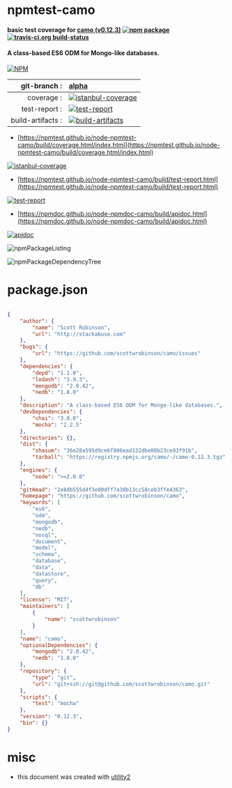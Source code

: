# npmtest-camo

#### basic test coverage for  [camo (v0.12.3)](https://github.com/scottwrobinson/camo)  [![npm package](https://img.shields.io/npm/v/npmtest-camo.svg?style=flat-square)](https://www.npmjs.org/package/npmtest-camo) [![travis-ci.org build-status](https://api.travis-ci.org/npmtest/node-npmtest-camo.svg)](https://travis-ci.org/npmtest/node-npmtest-camo)

#### A class-based ES6 ODM for Mongo-like databases.

[![NPM](https://nodei.co/npm/camo.png?downloads=true&downloadRank=true&stars=true)](https://www.npmjs.com/package/camo)

| git-branch : | [alpha](https://github.com/npmtest/node-npmtest-camo/tree/alpha)|
|--:|:--|
| coverage : | [![istanbul-coverage](https://npmtest.github.io/node-npmtest-camo/build/coverage.badge.svg)](https://npmtest.github.io/node-npmtest-camo/build/coverage.html/index.html)|
| test-report : | [![test-report](https://npmtest.github.io/node-npmtest-camo/build/test-report.badge.svg)](https://npmtest.github.io/node-npmtest-camo/build/test-report.html)|
| build-artifacts : | [![build-artifacts](https://npmtest.github.io/node-npmtest-camo/glyphicons_144_folder_open.png)](https://github.com/npmtest/node-npmtest-camo/tree/gh-pages/build)|

- [https://npmtest.github.io/node-npmtest-camo/build/coverage.html/index.html](https://npmtest.github.io/node-npmtest-camo/build/coverage.html/index.html)

[![istanbul-coverage](https://npmtest.github.io/node-npmtest-camo/build/screenCapture.buildCi.browser.%252Ftmp%252Fbuild%252Fcoverage.lib.html.png)](https://npmtest.github.io/node-npmtest-camo/build/coverage.html/index.html)

- [https://npmtest.github.io/node-npmtest-camo/build/test-report.html](https://npmtest.github.io/node-npmtest-camo/build/test-report.html)

[![test-report](https://npmtest.github.io/node-npmtest-camo/build/screenCapture.buildCi.browser.%252Ftmp%252Fbuild%252Ftest-report.html.png)](https://npmtest.github.io/node-npmtest-camo/build/test-report.html)

- [https://npmdoc.github.io/node-npmdoc-camo/build/apidoc.html](https://npmdoc.github.io/node-npmdoc-camo/build/apidoc.html)

[![apidoc](https://npmdoc.github.io/node-npmdoc-camo/build/screenCapture.buildCi.browser.%252Ftmp%252Fbuild%252Fapidoc.html.png)](https://npmdoc.github.io/node-npmdoc-camo/build/apidoc.html)

![npmPackageListing](https://npmtest.github.io/node-npmtest-camo/build/screenCapture.npmPackageListing.svg)

![npmPackageDependencyTree](https://npmtest.github.io/node-npmtest-camo/build/screenCapture.npmPackageDependencyTree.svg)



# package.json

```json

{
    "author": {
        "name": "Scott Robinson",
        "url": "http://stackabuse.com"
    },
    "bugs": {
        "url": "https://github.com/scottwrobinson/camo/issues"
    },
    "dependencies": {
        "depd": "1.1.0",
        "lodash": "3.9.3",
        "mongodb": "2.0.42",
        "nedb": "1.8.0"
    },
    "description": "A class-based ES6 ODM for Mongo-like databases.",
    "devDependencies": {
        "chai": "3.0.0",
        "mocha": "2.2.5"
    },
    "directories": {},
    "dist": {
        "shasum": "36e28a595d9ce6f806ead132dbe08b23ce93f91b",
        "tarball": "https://registry.npmjs.org/camo/-/camo-0.12.3.tgz"
    },
    "engines": {
        "node": ">=2.0.0"
    },
    "gitHead": "2e8db555d4f3e00dff7a30b13cc58ceb3ffe4363",
    "homepage": "https://github.com/scottwrobinson/camo",
    "keywords": [
        "es6",
        "odm",
        "mongodb",
        "nedb",
        "nosql",
        "document",
        "model",
        "schema",
        "database",
        "data",
        "datastore",
        "query",
        "db"
    ],
    "license": "MIT",
    "maintainers": [
        {
            "name": "scottwrobinson"
        }
    ],
    "name": "camo",
    "optionalDependencies": {
        "mongodb": "2.0.42",
        "nedb": "1.8.0"
    },
    "repository": {
        "type": "git",
        "url": "git+ssh://git@github.com/scottwrobinson/camo.git"
    },
    "scripts": {
        "test": "mocha"
    },
    "version": "0.12.3",
    "bin": {}
}
```



# misc
- this document was created with [utility2](https://github.com/kaizhu256/node-utility2)

